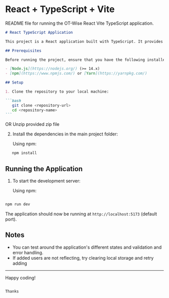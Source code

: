 # React + TypeScript + Vite

README file for running the OT-Wise React Vite TypeScript application.

````markdown
# React TypeScript Application

This project is a React application built with TypeScript. It provides a simple landing page and a user management page on route /users where users can then be added, deleted or viewed.

## Prerequisites

Before running the project, ensure that you have the following installed:

- [Node.js](https://nodejs.org/) (>= 14.x)
- [npm](https://www.npmjs.com/) or [Yarn](https://yarnpkg.com/)

## Setup

1. Clone the repository to your local machine:

```bash
   git clone <repository-url>
   cd <repository-name>
```
````

OR
Unzip provided zip file

2. Install the dependencies in the main project folder:

   Using npm:

```bash
   npm install
```

## Running the Application

1. To start the development server:

   Using npm:

```bash

npm run dev

```

The application should now be running at `http://localhost:5173` (default port).

## Notes

- You can test around the application's different states and validation and error handling.
- If added users are not reflecting, try clearing local storage and retry adding

---

Happy coding!

```

Thanks
```
